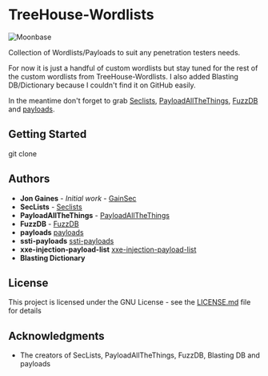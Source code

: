 # TreeHouse-Wordlists

![Moonbase](https://vignette.wikia.nocookie.net/knd/images/e/eb/Kids_Next_Door_Moonbase.jpg/revision/latest)

Collection of Wordlists/Payloads to suit any penetration testers needs. 

For now it is just a handful of custom wordlists but stay tuned for the rest of the custom wordlists from TreeHouse-Wordlists. I also added Blasting DB/Dictionary because I couldn't find it on GitHub easily. 

In the meantime don't forget to grab [Seclists](https://github.com/danielmiessler/SecLists), [PayloadAllTheThings](https://github.com/swisskyrepo/PayloadsAllTheThings), [FuzzDB](https://github.com/fuzzdb-project/fuzzdb) and [payloads](https://github.com/foospidy/payloads).

## Getting Started

git clone

## Authors

* **Jon Gaines** - *Initial work* - [GainSec](https://github.com/GainSec)
* **SecLists** - [Seclists](https://github.com/danielmiessler/SecLists)
* **PayloadAllTheThings** - [PayloadAllTheThings](https://github.com/swisskyrepo/PayloadsAllTheThings)
* **FuzzDB** - [FuzzDB](https://github.com/fuzzdb-project/fuzzdb)
* **payloads** [payloads](https://github.com/foospidy/payloads)
* **ssti-payloads** [ssti-payloads](https://github.com/payloadbox/ssti-payloads)
* **xxe-injection-payload-list** [xxe-injection-payload-list](https://github.com/payloadbox/xxe-injection-payload-list)
* **Blasting Dictionary**

## License

This project is licensed under the GNU License - see the [LICENSE.md](LICENSE.md) file for details

## Acknowledgments

* The creators of SecLists, PayloadAllTheThings, FuzzDB, Blasting DB and payloads
